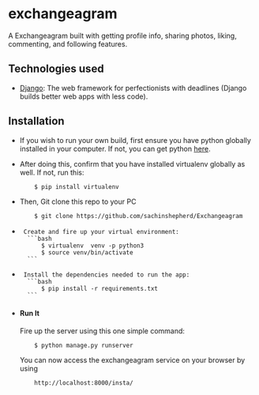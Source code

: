 # exchangeagram
A Exchangeagram built with getting profile info, sharing photos, liking, commenting, and following features.

## Technologies used
* [Django](https://www.djangoproject.com/): The web framework for perfectionists with deadlines (Django builds better web apps with less code).


## Installation
* If you wish to run your own build, first ensure you have python globally installed in your computer. If not, you can get python [here](https://www.python.org").
* After doing this, confirm that you have installed virtualenv globally as well. If not, run this:
    ```bash
        $ pip install virtualenv
    ```
* Then, Git clone this repo to your PC
    ```bash
        $ git clone https://github.com/sachinshepherd/Exchangeagram
    ```

*      Create and fire up your virtual environment:
        ```bash
            $ virtualenv  venv -p python3
            $ source venv/bin/activate
        ```
*      Install the dependencies needed to run the app:
        ```bash
            $ pip install -r requirements.txt
        ```
    
* #### Run It
    Fire up the server using this one simple command:
    ```bash
        $ python manage.py runserver
    ```
    You can now access the exchangeagram service on your browser by using
    ```
        http://localhost:8000/insta/
    ```
    